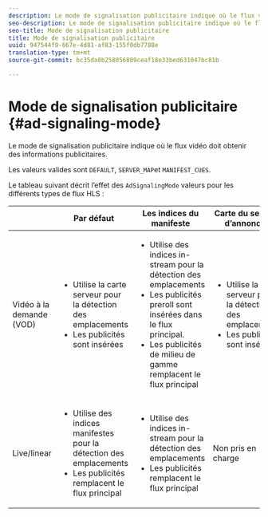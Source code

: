```yaml
---
description: Le mode de signalisation publicitaire indique où le flux vidéo doit obtenir des informations publicitaires.
seo-description: Le mode de signalisation publicitaire indique où le flux vidéo doit obtenir des informations publicitaires.
seo-title: Mode de signalisation publicitaire
title: Mode de signalisation publicitaire
uuid: 947544f9-667e-4d81-af83-155f0db7788e
translation-type: tm+mt
source-git-commit: bc35da8b258056809ceaf18e33bed631047bc81b

---
```



# Mode de signalisation publicitaire {#ad-signaling-mode}

Le mode de signalisation publicitaire indique où le flux vidéo doit obtenir des informations publicitaires.

Les valeurs valides sont `DEFAULT`, `SERVER_MAP`et `MANIFEST_CUES`.

Le tableau suivant décrit l’effet des `AdSignalingMode` valeurs pour les différents types de flux HLS :

<table frame="all" colsep="1" rowsep="1" id="table_AdSignalingMode"> 
 <thead> 
  <tr rowsep="1"> 
   <th colname="1" class="entry"> </th> 
   <th colname="2" class="entry"> <b>Par défaut </b></th> 
   <th colname="3" class="entry"><b> Les indices du manifeste</b> </th> 
   <th colname="4" class="entry"> <b>Carte du serveur d’annonces </b></th> 
  </tr> 
 </thead>
 <tbody> 
  <tr rowsep="1"> 
   <td colname="1"> Vidéo à la demande (VOD) </td> 
   <td colname="2"> 
    <ul id="ul_E79DA79107364D0D8B46A1859CA75B5C"> 
     <li id="li_B259ED87743F463095071F58DC840E39"> Utilise la carte serveur pour la détection des emplacements </li> 
     <li id="li_8957E4151466467BA6C954E5010E34EA"> Les publicités sont insérées </li> 
    </ul> </td> 
   <td colname="3"> 
    <ul id="ul_D462C76717D94DE09915BDF6E9B3FB68"> 
     <li id="li_FB46108F4AD9457D99D2618ABEF7DBD1"> Utilise des indices in-stream pour la détection des emplacements </li> 
     <li id="li_C3F7FBB98F524CEF97D17318C292E9EA"> Les publicités preroll sont insérées dans le flux principal. </li> 
     <li id="li_A56E1545F84840DFA6D065DA60E98C31"> Les publicités de milieu de gamme remplacent le flux principal </li> 
    </ul> </td> 
   <td colname="4"> 
    <ul id="ul_F10192B1B6F745CBB0D4C1A6D52A57B4"> 
     <li id="li_2ADACF71FA5F4A08A00A3399F5593420"> Utilise la carte serveur pour la détection des emplacements </li> 
     <li id="li_1201085B9C554A4BBD471E7EB2E363AC"> Les publicités sont insérées </li> 
    </ul> </td> 
  </tr> 
  <tr rowsep="0"> 
   <td colname="1"> Live/linear </td> 
   <td colname="2"> 
    <ul id="ul_82AAC9EE056F49E999F809536A96C2F8"> 
     <li id="li_73BAD2BAA95F4592808B77F8DA436237"> Utilise des indices manifestes pour la détection des emplacements </li> 
     <li id="li_A97B6F61078D4149A984B2412021E103"> Les publicités remplacent le flux principal </li> 
    </ul> </td> 
   <td colname="3"> 
    <ul id="ul_CAED2D4F46334D76AE025482881BF843"> 
     <li id="li_A8023845A037482DBFDEF7EF247FECFD"> Utilise des indices in-stream pour la détection des emplacements </li> 
     <li id="li_62A3CDAD249344EB89043B2AE0F4D7FF"> Les publicités remplacent le flux principal </li> 
    </ul> </td> 
   <td colname="4"> Non pris en charge </td> 
  </tr> 
 </tbody> 
</table>